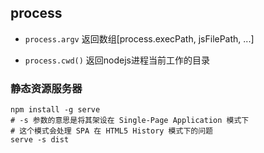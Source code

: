 ## process

* `process.argv` 返回数组[process.execPath, jsFilePath, ...]

* `process.cwd()` 返回nodejs进程当前工作的目录


### 静态资源服务器
```shell script
npm install -g serve
# -s 参数的意思是将其架设在 Single-Page Application 模式下
# 这个模式会处理 SPA 在 HTML5 History 模式下的问题
serve -s dist
```
